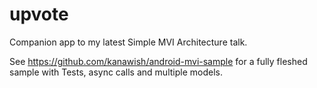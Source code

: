 # upvote

Companion app to my latest Simple MVI Architecture talk.

See https://github.com/kanawish/android-mvi-sample for a fully fleshed sample with Tests, async calls and multiple models.

